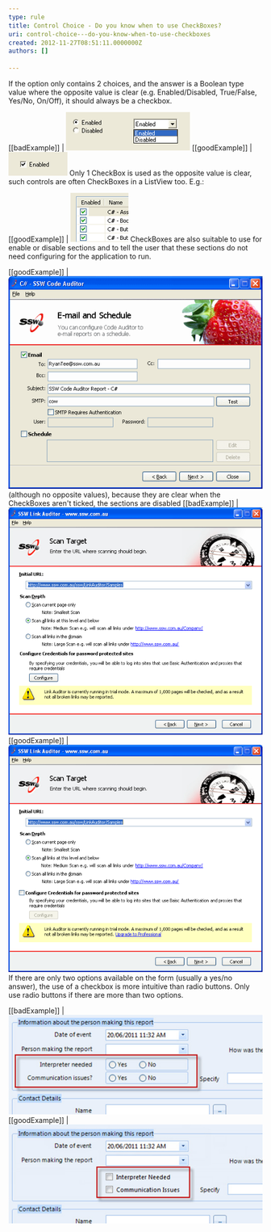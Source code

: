 ```yaml
---
type: rule
title: Control Choice - Do you know when to use CheckBoxes?
uri: control-choice---do-you-know-when-to-use-checkboxes
created: 2012-11-27T08:51:11.0000000Z
authors: []

---
```


If the option only contains 2 choices, and the answer is a Boolean type value where the opposite value is clear (e.g. Enabled/Disabled, True/False, Yes/No, On/Off), it should always be a checkbox.

[[badExample]]
| ![Boolean options not using CheckBox](../../assets/NotUsingCheckBox.gif)
[[goodExample]]
| ![A CheckBox is used for Boolean type value](../../assets/UsingCheckBox.gif)
Only 1 CheckBox is used as the opposite value is clear, such controls are often CheckBoxes in a ListView too. E.g.:

[[goodExample]]
| ![CheckBoxes in a ListView](../../assets/CheckBoxesInListView.gif)
CheckBoxes are also suitable to use for enable or disable sections and to tell the user that these sections do not need configuring for the application to run.

[[goodExample]]
| ![CheckBoxes are used](../../assets/CheckBoxSection.gif)(although no opposite values), because they are clear when the CheckBoxes aren't ticked, the sections are disabled
[[badExample]]
| ![This screen implies that Configuring Credentials is required](../../assets/UseCheckBoxBad.gif)
[[goodExample]]
| ![This screen uses a CheckBox to signify that Configure Credentials is optional](../../assets/UseCheckBoxGood.gif)
If there are only two options available on the form (usually a yes/no answer), the use of a checkbox is more intuitive than radio buttons. Only use radio buttons if there are more than two options.

[[badExample]]
| ![Radio buttons are not appropriate when there are only two options](../../assets/radio-for-two-options.jpg)
[[goodExample]]
| ![These yes/no questions have a better representation with checkboxes](../../assets/checkbox-for-two-options.jpg)

